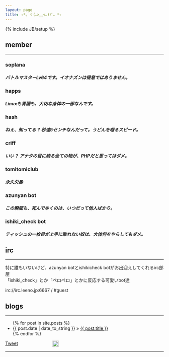 ```yaml
---
layout: page
title: ✧*。ヾ(｡>﹏<｡)ﾉﾞ。*✧
---
```

{% include JB/setup %}


## member
---

### soplana
##### バトルマスターLv64です。イオナズンは得意ではありません。

### happs
##### Linuxも胃腸も、大切な身体の一部なんです。

### hash
##### ねぇ、知ってる？ 秒速5センチなんだって。うどんを啜るスピード。

### criff
##### いい？ アナタの目に映る全ての物が、PHPだと思ってはダメ。

### tomitomiclub
##### 永久欠番

### azunyan bot
##### この瞬間も、死んでゆくのは、いつだって他人ばかり。

### ishiki_check bot
##### ティッシュの一枚目が上手に取れない奴は、大体何をやらしてもダメ。


## irc
---
特に誰もいないけど、azunyan botとishikicheck botがお出迎えしてくれるirc部屋  
「ishiki_check」とか「ペロペロ」とかに反応する可愛いbot達

irc://irc.leeno.jp:6667 / #guest
    
## blogs 
---

<ul class="posts">
  {% for post in site.posts %}
    <li><span>{{ post.date | date_to_string }}</span> &raquo; <a href="{{ BASE_PATH }}{{ post.url }}">{{ post.title }}</a></li>
  {% endfor %}
</ul>


<div id="fb-root"></div>
<script>(function(d, s, id) {
  var js, fjs = d.getElementsByTagName(s)[0];
  if (d.getElementById(id)) return;
  js = d.createElement(s); js.id = id;
  js.src = "//connect.facebook.net/ja_JP/all.js#xfbml=1&appId=273010199398913";
  fjs.parentNode.insertBefore(js, fjs);
}(document, 'script', 'facebook-jssdk'));</script>

<script>!function(d,s,id){var js,fjs=d.getElementsByTagName(s)[0],p=/^http:/.test(d.location)?'http':'https';if(!d.getElementById(id)){js=d.createElement(s);js.id=id;js.src=p+'://platform.twitter.com/widgets.js';fjs.parentNode.insertBefore(js,fjs);}}(document, 'script', 'twitter-wjs');</script>

<div style="float: left; width: 150px;">
<a href="https://twitter.com/share" class="twitter-share-button" data-hashtags="leeno_jp">Tweet</a>
</div>

<div style="float: left; width: 150px;">
<a href="http://b.hatena.ne.jp/entry/" class="hatena-bookmark-button" data-hatena-bookmark-layout="vertical-balloon" title="このエントリーをはてなブックマークに追加"><img src="http://b.st-hatena.com/images/entry-button/button-only.gif" alt="このエントリーをはてなブックマークに追加" width="20" height="20" style="border: none;" /></a><script type="text/javascript" src="http://b.st-hatena.com/js/bookmark_button.js" charset="utf-8" async="async"></script>
</div>

<div style="float: left; width: 150px;">
<div class="fb-like" data-send="true" data-layout="box_count" data-width="150" data-show-faces="true"></div>
</div>

<div style="clear:both;heigth:30px;width:1px"></div>
<div style="clear:both;heigth:300px;width:1px"></div>
<div style="clear:both;heigth:30px;width:1px"></div>

---
